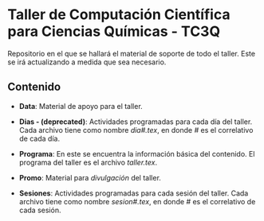 Taller de Computación Científica para Ciencias Químicas - TC3Q
==============================================================

Repositorio en el que se hallará el material de soporte de todo el taller. Este se irá actualizando a medida que sea necesario.

Contenido
---------

 * **Data**: Material de apoyo para el taller.

 * **Dias - (deprecated)**: Actividades programadas para cada día del taller. Cada archivo tiene como nombre *dia#.tex*, en donde *#* es el correlativo de cada día.

 * **Programa**: En este se encuentra la información básica del contenido. El programa del taller es el archivo *taller.tex*.

 * **Promo**: Material para *divulgación* del taller.

 * **Sesiones**: Actividades programadas para cada sesión del taller. Cada archivo tiene como nombre *sesion#.tex*, en donde *#* es el correlativo de cada sesión.
